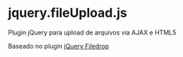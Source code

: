 jquery.fileUpload.js
====================

Plugin jQuery para upload de arquivos via AJAX e HTML5

Baseado no plugin [jQuery Filedrop](http://www.github.com/weixiyen/jquery-filedrop)
